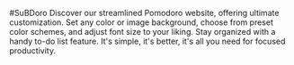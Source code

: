 #SuBDoro
Discover our streamlined Pomodoro website, offering ultimate customization. Set any color or image background, choose from preset color schemes, and adjust font size to your liking. Stay organized with a handy to-do list feature. It's simple, it's better, it's all you need for focused productivity.
